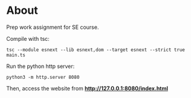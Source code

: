 # About

Prep work assignment for SE course.

Compile with tsc:


```
tsc --module esnext --lib esnext,dom --target esnext --strict true main.ts
```

Run the python http server:

```
python3 -m http.server 8080
```

Then, access the website from **http://127.0.0.1:8080/index.html**

